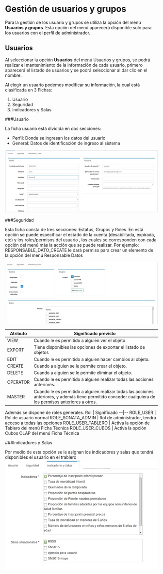# Gestión de usuarios y grupos
Para la gestión de los usuario y grupos se utiliza la opción del menú **Usuarios y grupos**. Esta opción del menú aparecerá disponible solo para los usuarios con el perfil de administrador.

## Usuarios
Al seleccionar la opción **Usuarios** del menú Usuarios y grupos, se podrá realizar el mantenimiento de la información 
de cada usuario, primero aparecerá el listado de usuarios y se podrá seleccionar al dar clic en el nombre.

Al elegir un usuario podemos modificar su información, la cual está clasificada en 3 Fichas:

1. Usuario
1. Seguridad
1. Indicadores y Salas

###Usuario

La ficha usuario está dividida en dos secciones:
- Perfil: Donde se ingresan los datos del usuario
- General: Datos de identificación de ingreso al sistema

![Usuario](images/usuario1.png)

###Seguridad

Esta ficha consta de tres secciones: Estátus, Grupos y Roles.
En está opción se puede especificar el estado de la cuenta (desabilitada, expirada, etc) y los roles/permisos del usuario , los cuales se corresponden con cada opción del menú más la acción que se puede realizar.
Por ejemplo: RESPONSABLE_DATO_CREATE le dará permiso para crear un elemento de la opción del menú Responsable Datos

![Usuario - Administración](images/usuario_seguridad.png)

Atributo |	Significado previsto
--|--
VIEW 	| Cuando le es permitido a alguien ver el objeto.
EXPORT 	| Tiene disponibles las opciones de exportar el listado de objetos
EDIT 	| Cuando le es permitido a alguien hacer cambios al objeto.
CREATE 	| Cuando a alguien se le permite crear el objeto.
DELETE 	| Cuando a alguien se le permite eliminar el objeto.
OPERATOR | Cuando le es permitido a alguien realizar todas las acciones anteriores.
MASTER 	| Cuando le es permitido a alguien realizar todas las acciones anteriores, y además tiene permitido conceder cualquiera de los permisos anteriores a otros.

Además se dispone de roles generales.
Rol  | Significado
--|--
ROLE_USER | Rol de usuario normal
ROLE_SONATA_ADMIN | Rol de administrador, tendrá acceso a todas las opciones
ROLE_USER_TABLERO | Activa la opción de Tablero del menú Ficha Técnica
ROLE_USER_CUBOS | Activa la opción Cubos OLAP del menú Ficha Técnica


###Indicadores y Salas

Por medio de esta opción se le asignan los indicadores y salas que tendrá disponibles el usuario en el trablero
![Usuario - Indicadores y Salas](images/usuario_indicadores_salas.png)